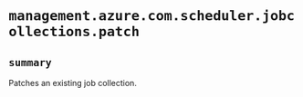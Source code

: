 # `management.azure.com.scheduler.jobcollections.patch`

## `summary`
Patches an existing job collection.


